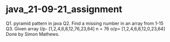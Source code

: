 # java_21-09-21_assignment
Q1. pyramid pattern in java
Q2. Find a missing number in an array from 1-15
Q3. Given array I/p- [1,2,4,6,8,12,76,23,64]  n = 76 o/p= [1,2,4,6,8,12,0,23,64]
Done by Simon Mathews.
